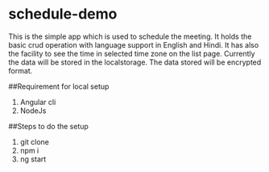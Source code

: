 # schedule-demo
This is the simple app which is used to schedule the meeting. It holds the basic crud operation with language support in English and Hindi. It has also the facility to see the time in selected time zone on the list page. Currently the data will be stored in the localstorage. The data stored will be encrypted format. 

##Requirement for local setup
1. Angular cli
2. NodeJs


##Steps to do the setup
1. git clone
2. npm i
3. ng start
